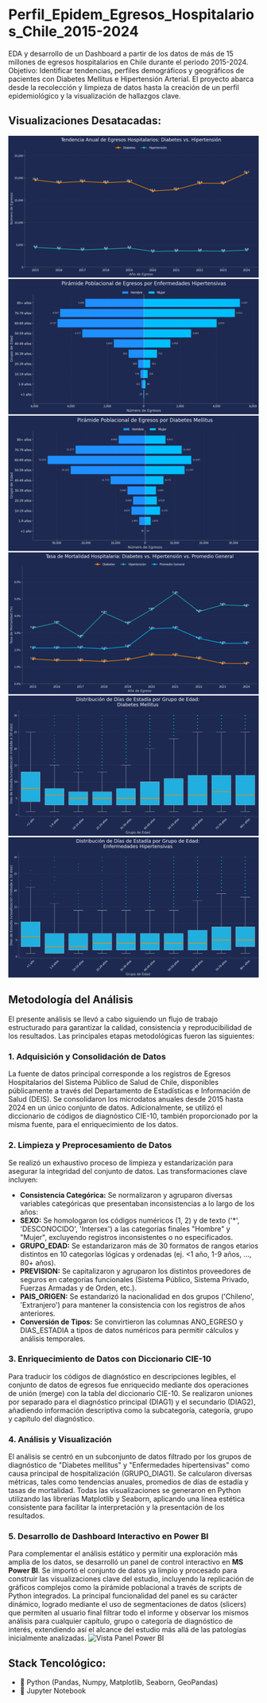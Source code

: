 # Perfil_Epidem_Egresos_Hospitalarios_Chile_2015-2024
EDA y desarrollo de un Dashboard a partir de los datos de más de 15 millones de egresos hospitalarios en Chile durante el periodo 2015-2024.
Objetivo: Identificar tendencias, perfiles demográficos y geográficos de pacientes con Diabetes Mellitus e Hipertensión Arterial. El proyecto abarca desde la recolección y limpieza de datos hasta la creación de un perfil epidemiológico y la visualización de hallazgos clave.

## Visualizaciones Desatacadas:
![Evolución de los casos de hospitalización por Diabetes Mellitus e Hipertensión](graphics/tendencia_anual_dm_hta.png)
![Pirámide Poblacional de los egresos hospitalarios por Hipertensión](graphics/piramide_enfermedades_hipertensivas.png)
![Pirámide Poblacional de los egresos hospitalarios por Diabetes Mellitus](graphics/piramide_diabetes_mellitus.png)
![Evolución de la tasa de mortalidad para los casos de hospitalización por Diabetes Mellitus e Hipertensión](graphics/tasa_mortalidad_comparativa.png)
![Distribución de la estadía hospitalaria para los casos de Diabetes Mellitus](graphics/boxplot_estadia_por_edad_diabetes_mellitus.png)
![Distribución de la estadía hospitalaria para los casos de Hipertensión](graphics/boxplot_estadia_por_edad_enfermedades_hipertensivas.png)

## Metodología del Análisis
El presente análisis se llevó a cabo siguiendo un flujo de trabajo estructurado para garantizar la calidad, consistencia y reproducibilidad de los resultados. Las principales etapas metodológicas fueron las siguientes:

### 1. Adquisición y Consolidación de Datos
La fuente de datos principal corresponde a los registros de Egresos Hospitalarios del Sistema Público de Salud de Chile, disponibles públicamente a través del Departamento de Estadísticas e Información de Salud (DEIS). Se consolidaron los microdatos anuales desde 2015 hasta 2024 en un único conjunto de datos. Adicionalmente, se utilizó el diccionario de códigos de diagnóstico CIE-10, también proporcionado por la misma fuente, para el enriquecimiento de los datos.

### 2. Limpieza y Preprocesamiento de Datos
Se realizó un exhaustivo proceso de limpieza y estandarización para asegurar la integridad del conjunto de datos. Las transformaciones clave incluyen:

- **Consistencia Categórica:** Se normalizaron y agruparon diversas variables categóricas que presentaban inconsistencias a lo largo de los años:
- **SEXO:** Se homologaron los códigos numéricos (1, 2) y de texto ('*', 'DESCONOCIDO', 'Intersex') a las categorías finales "Hombre" y "Mujer", excluyendo registros inconsistentes o no especificados.
- **GRUPO_EDAD:** Se estandarizaron más de 30 formatos de rangos etarios distintos en 10 categorías lógicas y ordenadas (ej. <1 año, 1-9 años, ..., 80+ años).
- **PREVISION:** Se capitalizaron y agruparon los distintos proveedores de seguros en categorías funcionales (Sistema Público, Sistema Privado, Fuerzas Armadas y de Orden, etc.).
- **PAIS_ORIGEN:** Se estandarizó la nacionalidad en dos grupos ('Chileno', 'Extranjero') para mantener la consistencia con los registros de años anteriores.
- **Conversión de Tipos:** Se convirtieron las columnas ANO_EGRESO y DIAS_ESTADIA a tipos de datos numéricos para permitir cálculos y análisis temporales.

### 3. Enriquecimiento de Datos con Diccionario CIE-10
Para traducir los códigos de diagnóstico en descripciones legibles, el conjunto de datos de egresos fue enriquecido mediante dos operaciones de unión (merge) con la tabla del diccionario CIE-10. Se realizaron uniones por separado para el diagnóstico principal (DIAG1) y el secundario (DIAG2), añadiendo información descriptiva como la subcategoría, categoría, grupo y capítulo del diagnóstico.

### 4. Análisis y Visualización
El análisis se centró en un subconjunto de datos filtrado por los grupos de diagnóstico de "Diabetes mellitus" y "Enfermedades hipertensivas" como causa principal de hospitalización (GRUPO_DIAG1). Se calcularon diversas métricas, tales como tendencias anuales, promedios de días de estadía y tasas de mortalidad. Todas las visualizaciones se generaron en Python utilizando las librerías Matplotlib y Seaborn, aplicando una línea estética consistente para facilitar la interpretación y la presentación de los resultados.

### 5. Desarrollo de Dashboard Interactivo en Power BI
Para complementar el análisis estático y permitir una exploración más amplia de los datos, se desarrolló un panel de control interactivo en **MS Power BI**. Se importó el conjunto de datos ya limpio y procesado para construir las visualizaciones clave del estudio, incluyendo la replicación de gráficos complejos como la pirámide poblacional a través de scripts de Python integrados. La principal funcionalidad del panel es su carácter dinámico, logrado mediante el uso de segmentaciones de datos (slicers) que permiten al usuario final filtrar todo el informe y observar los mismos análisis para cualquier capítulo, grupo o categoría de diagnóstico de interés, extendiendo así el alcance del estudio más allá de las patologías inicialmente analizadas.
![Vista Panel Power BI](ezgif-54c09a05c58ea0.gif)

## Stack Tencológico:
- 🐍 Python (Pandas, Numpy, Matplotlib, Seaborn, GeoPandas)
- 📓 Jupyter Notebook
